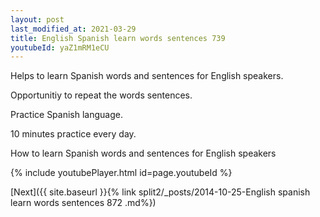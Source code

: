 ```yaml
---
layout: post
last_modified_at: 2021-03-29
title: English Spanish learn words sentences 739 
youtubeId: yaZ1mRM1eCU
---
```

 
 
Helps to learn Spanish words and sentences for English speakers.

Opportunitiy to repeat the words sentences. 

Practice Spanish language. 
 
10 minutes practice every day. 
 
How to learn Spanish words and sentences for English speakers 
 
{% include youtubePlayer.html id=page.youtubeId %}
 
 
[Next]({{ site.baseurl }}{% link  split2/_posts/2014-10-25-English spanish learn words sentences 872 .md%})
 
